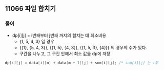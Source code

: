 ## 11066 파일 합치기

### 풀이
- dp[i][j] = i번째부터 j번째 까지의 합치는 데 최소비용
    - {1, 5, 4, 3} 일 경우
    - {{1}, {5, 4, 3}}, {{1, 5}, {4, 3}}, {{1, 5, 3}, {4}}} 의 경우의 수가 있다.
    - 구간을 나누고, 그 구간 안에서 최소 값을 dp에 저장
```c++
dp[i][j] = data[i][m] + data[m + 1][j] + sum[i][j]; /* sum[i][j] 는 i부터 j까지의 부분합 */
```